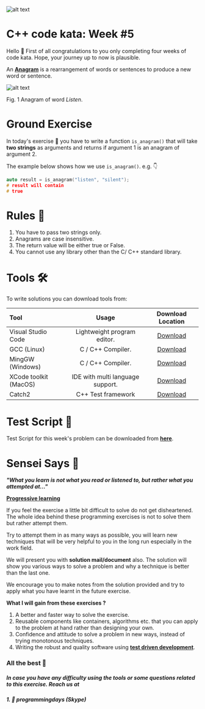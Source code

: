 ![alt text](http://programmingdays.com/img/62c218d0-fda7-4dd2-b49f-8628130c4c8f.png "programmingDays")

# C++ code kata: Week #5

Hello &#x1F44B;
First of all congratulations to you only completing four weeks of code kata. Hope, your journey up to now is plausible.

An **[Anagram](https://en.wikipedia.org/wiki/Anagram)** is a rearrangement of words or sentences to produce a new word or sentence.

![alt text](https://wordsmith.org/anagram/images/anagram-listen-silent.png "Anagram")

Fig. 1 Anagram of word _Listen_.

# Ground Exercise

In today's exercise &#x1F3C3; you have to write a function `is_anagram()` that will take **two strings** as arguments and returns if argument 1 is an anagram of argument 2.

The example below shows how we use `is_anagram()`. e.g. &#x1F447;

```C++
auto result = is_anagram("listen", "silent");
# result will contain
# true
```


#  Rules &#x1F4DC;
1. You have to pass two strings only.
1. Anagrams are case insensitive.
1. The return value will be either true or False.
1. You cannot use any library other than the C/ C++ standard library.

# Tools &#x1F6E0;

To write solutions you can download tools from:

| Tool | Usage | Download Location |
|:-----|:-----:|:-----------------:|
|Visual Studio Code |Lightweight program editor. |[Download](https://code.visualstudio.com/download)|
|GCC (Linux)|C / C++ Compiler.|[Download](https://gcc.gnu.org/)|
|MingGW (Windows)| C / C++ Compiler.|[Download](http://www.mingw.org/)|
|XCode toolkit (MacOS)| IDE with multi language support.|[Download](https://developer.apple.com/xcode/)|
|Catch2|C++ Test framework|[Download](https://github.com/catchorg/Catch2)|

# Test Script &#x1F489;
Test Script for this week's problem can be downloaded from **[here](https://1drv.ms/u/s!An6FDnpXbnZ80lSjWg-xHrABO022)**.

# Sensei Says &#x1F94B;
**_"What you learn is not what you read or listened to, but rather what you attempted at..."_**

**[Progressive learning](https://en.wikipedia.org/wiki/Progressive_education)**


If you feel the exercise a little bit difficult to solve do not get disheartened. The whole idea behind these programming exercises is not to solve them but rather attempt them.

Try to attempt them in as many ways as possible, you will learn new techniques that will be very helpful to you in the long run especially in the work field.

We will present you with **solution mail/document** also. The solution will show you various ways to solve a problem and why a technique is better than the last one.

We encourage you to make notes from the solution provided and try to apply what you have learnt in the future exercise.

**What I will gain from these exercises ?**
1. A better and faster way to solve the exercise.
1. Reusable components like containers, algorithms etc. that you can apply to the problem at hand rather than designing your own.
1. Confidence and attitude to solve a problem in new ways, instead of trying monotonous techniques.
1. Writing the robust and quality software using **[test driven development](https://en.wikipedia.org/wiki/Test-driven_development)**.


### All the best &#x1F91E;


##### _In case you have any difficulty using the tools or some questions related to this exercise. Reach us at_
#####  1. &#x1F4AC; programmingdays (Skype)
